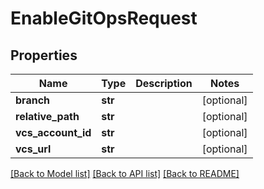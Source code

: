 # EnableGitOpsRequest

## Properties
Name | Type | Description | Notes
------------ | ------------- | ------------- | -------------
**branch** | **str** |  | [optional] 
**relative_path** | **str** |  | [optional] 
**vcs_account_id** | **str** |  | [optional] 
**vcs_url** | **str** |  | [optional] 

[[Back to Model list]](../README.md#documentation-for-models) [[Back to API list]](../README.md#documentation-for-api-endpoints) [[Back to README]](../README.md)

